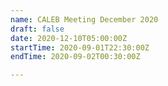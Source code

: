 ```yaml
---
name: CALEB Meeting December 2020
draft: false
date: 2020-12-10T05:00:00Z
startTime: 2020-09-01T22:30:00Z
endTime: 2020-09-02T00:30:00Z

---
```

